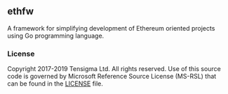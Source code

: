 ## ethfw

A framework for simplifying development of Ethereum oriented projects using Go programming language.

### License

Copyright 2017-2019 Tensigma Ltd. All rights reserved.
Use of this source code is governed by Microsoft Reference Source
License (MS-RSL) that can be found in the [LICENSE](/LICENSE) file.
